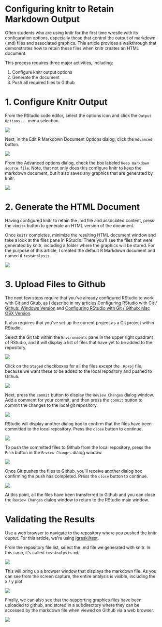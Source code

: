 # Configuring knitr to Retain Markdown Output

Often students who are using knitr for the first time wrestle with its configuration options, especially those that control the output of markdown (.md) files and associated graphics.  This article provides a walkthrough that demonstrates how to retain these files when knitr creates an HTML document.

This process requires three major activities, including:

1. Configure knitr output options
2. Generate the document
3. Push all required files to Github

# 1. Configure Knitr Output


From the RStudio code editor, select the options icon and click the `Output Options...` menu selection.

<img src="./images/repData-configKnitrWithMD01.png">


Next, in the Edit R Markdown Document Options dialog, click the `Advanced` button.

<img src="./images/repData-configKnitrWithMD02.png">


From the Advanced options dialog, check the box labeled `Keep markdown source file`. Note, that not only does this configure knitr to keep the markdown document, but it also saves any graphics that are generated by knitr.

<img src="./images/repData-configKnitrWithMD03.png">

# 2. Generate the HTML Document

Having configured knitr to retain the .md file and associated content, press the `<knit>` button to generate an HTML version of the document.

Once `knitr` completes, minimize the resulting HTML document window and take a look at the files pane in RStudio. There you'll see the files that were generated by knitr, including a folder where the graphics will be stored. For the purpose of this article, I created the default R Markdown document and named it `testAnalysis`.

<img src="./images/repData-configKnitrWithMD04.png">

# 3. Upload Files to Github

The next few steps require that you've already configured RStudio to work with Git and Gitub, as I describe in my articles [Configuring RStudio with Git / Github: Windows Version](http://bit.ly/2bPxOL5) and [Configuring RStudio with Git / Github: Mac OSX Version](http://bit.ly/2c9Q2bf).

It also requires that you've set up the current project as a Git project within RStudio.

Select the Git tab within the `Environments` pane in the upper right quadrant of RStudio, and it will display a list of files that have yet to be added to the repository.

<img src="./images/repData-configKnitrWithMD05.png">

Click on the `Staged` checkboxes for all the files except the `.Rproj` file, because we want these to be added to the local repository and pushed to Github.

<img src="./images/repData-configKnitrWithMD06.png">

Next, press the `commit` button to display the `Review Changes` dialog window. Add a comment for your commit, and then press the `commit` button to commit the changes to the local git repository.

<img src="./images/repData-configKnitrWithMD07.png">

RStudio will display another dialog box to confirm that the files have been committed to the local repository. Press the `close` button to continue.

<img src="./images/repData-configKnitrWithMD08.png">

To push the committed files to Github from the local repository, press the `Push` button in the `Review Changes` dialog window.

<img src="./images/repData-configKnitrWithMD09.png">

Once Git pushes the files to Github, you'll receive another dialog box confirming the push has completed. Press the `close` button to continue.

<img src="./images/repData-configKnitrWithMD10.png">

At this point, all the files have been transferred to Github and you can close the `Review Changes` dialog window to return to the RStudio main window.

# Validating the Results

Use a web browser to navigate to the repository where you pushed the knitr ouptut. For this article, we're using [lgreski/test](http://bit.ly/2onO2ou).

From the repository file list, select the .md file we generated with knitr. In this case, it's called `testAnalysis.md`.

<img src="./images/repData-configKnitrWithMD11.png">

This will bring up a browser window that displays the markdown file. As you can see from the screen capture, the entire analysis is visible, including the x / y plot.

<img src="./images/repData-configKnitrWithMD12.png">

Finally, we can also see that the supporting graphics files have been uploaded to github, and stored in a subdirectory where they can be accessed by the markdown file when viewed on Github via a web browser.

<img src="./images/repData-configKnitrWithMD13.png">
